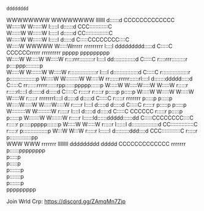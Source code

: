                                                                                                                                                            
                                                                                 dddddddd                                                                  
WWWWWWWW                           WWWWWWWW                  lllllll             d::::::d             CCCCCCCCCCCCC                                        
W::::::W                           W::::::W                  l:::::l             d::::::d          CCC::::::::::::C                                        
W::::::W                           W::::::W                  l:::::l             d::::::d        CC:::::::::::::::C                                        
W::::::W                           W::::::W                  l:::::l             d:::::d        C:::::CCCCCCCC::::C                                        
 W:::::W           WWWWW           W:::::Wrrrrr   rrrrrrrrr   l::::l     ddddddddd:::::d       C:::::C       CCCCCCrrrrr   rrrrrrrrr   ppppp   ppppppppp   
  W:::::W         W:::::W         W:::::W r::::rrr:::::::::r  l::::l   dd::::::::::::::d      C:::::C              r::::rrr:::::::::r  p::::ppp:::::::::p  
   W:::::W       W:::::::W       W:::::W  r:::::::::::::::::r l::::l  d::::::::::::::::d      C:::::C              r:::::::::::::::::r p:::::::::::::::::p 
    W:::::W     W:::::::::W     W:::::W   rr::::::rrrrr::::::rl::::l d:::::::ddddd:::::d      C:::::C              rr::::::rrrrr::::::rpp::::::ppppp::::::p
     W:::::W   W:::::W:::::W   W:::::W     r:::::r     r:::::rl::::l d::::::d    d:::::d      C:::::C               r:::::r     r:::::r p:::::p     p:::::p
      W:::::W W:::::W W:::::W W:::::W      r:::::r     rrrrrrrl::::l d:::::d     d:::::d      C:::::C               r:::::r     rrrrrrr p:::::p     p:::::p
       W:::::W:::::W   W:::::W:::::W       r:::::r            l::::l d:::::d     d:::::d      C:::::C               r:::::r             p:::::p     p:::::p
        W:::::::::W     W:::::::::W        r:::::r            l::::l d:::::d     d:::::d       C:::::C       CCCCCC r:::::r             p:::::p    p::::::p
         W:::::::W       W:::::::W         r:::::r           l::::::ld::::::ddddd::::::dd       C:::::CCCCCCCC::::C r:::::r             p:::::ppppp:::::::p
          W:::::W         W:::::W          r:::::r           l::::::l d:::::::::::::::::d        CC:::::::::::::::C r:::::r             p::::::::::::::::p 
           W:::W           W:::W           r:::::r           l::::::l  d:::::::::ddd::::d          CCC::::::::::::C r:::::r             p::::::::::::::pp  
            WWW             WWW            rrrrrrr           llllllll   ddddddddd   ddddd             CCCCCCCCCCCCC rrrrrrr             p::::::pppppppp    
                                                                                                                                        p:::::p            
                                                                                                                                        p:::::p            
                                                                                                                                       p:::::::p           
                                                                                                                                       p:::::::p           
                                                                                                                                       p:::::::p           
                                                                                                                                       ppppppppp           
                                                                                                                                                           

Join Wrld Crp: https://discord.gg/ZAmqMn7Zjp
